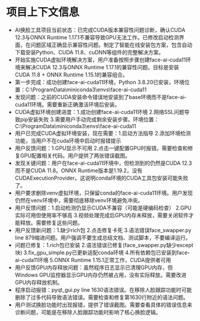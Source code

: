 # 项目上下文信息

- AI换脸工具项目当前状态：已完成CUDA版本兼容性问题诊断，确认CUDA 12.3与ONNX Runtime 1.17.1不兼容导致GPU无法工作。已修改启动检测界面，在问题区域正确显示兼容性问题。制定了智能在线安装包方案，包含自动下载安装Python、CUDA 11.8、cuDNN等组件的完整解决方案。
- 开始实施CUDA虚拟环境解决方案，用户准备按照步骤创建face-ai-cuda11环境来解决CUDA 12.3与ONNX Runtime 1.17.1的兼容性问题。目标是安装CUDA 11.8 + ONNX Runtime 1.15.1的兼容组合。
- 第一步完成：成功创建face-ai-cuda11环境，Python 3.8.20已安装，环境位置：C:\ProgramData\miniconda3\envs\face-ai-cuda11
- 发现问题：之前的CUDA安装命令错误地安装到了base环境而不是face-ai-cuda11环境。需要重新正确激活环境后安装。
- CUDA虚拟环境创建进度：1.成功创建face-ai-cuda11环境 2.网络SSL问题导致pip安装失败 3.需要用户手动完成剩余安装步骤。环境位置：C:\ProgramData\miniconda3\envs\face-ai-cuda11
- 用户已完成CUDA虚拟环境安装，现在需要：1.启动方法指导 2.添加环境检测功能，当用户不在cuda环境中启动时报错提示
- 用户反馈问题：1.GPU显示不可用 2.点击一键配置GPU时报错。需要检查和修复GPU配置相关代码。用户提供了两张错误截图。
- 发现关键问题：用户在face-ai-cuda11环境中，但检测到的仍然是CUDA 12.3而不是CUDA 11.8。ONNX Runtime版本是1.19.2，没有CUDAExecutionProvider。这说明conda环境的CUDA工具包安装可能失败了。
- 用户要求删除venv虚拟环境，只保留conda的face-ai-cuda11环境。用户发现仍然在venv环境中，需要彻底移除venv环境避免冲突。
- 用户反馈问题：1.启动检测仍显示CUDA不兼容（可能是硬编码检查） 2.GPU实际可用但使用率不够高 3.视频处理完成后GPU内存未释放，需要关闭软件才能释放。需要修复这些问题。
- 用户反馈新问题：1.缺少rich包 2.点击修复卡死 3.语法错误face_swapper.py line 879缩进问题。用户强调不要生成总结文档、测试脚本，不要编译运行。
- 问题已修复：1.rich包已安装 2.语法错误已修复(face_swapper.py缺少except块) 3.fix_gpu_simple.py已更新适配conda环境 4.所有依赖包已安装到face-ai-cuda11环境 5.ONNX Runtime 1.15.1正常工作，CUDA提供者可用
- 用户反馈GPU内存释放问题：虽然程序日志显示已清理GPU内存，但Windows GPU监控器显示GPU内存仍然被占用，没有实际释放。需要改进GPU内存释放机制。
- 程序启动报错：pyqt_gui.py line 1630语法错误。在移除人脸跟踪功能时可能删除了过多代码导致语法错误。需要检查和修复第1630行附近的语法问题。
- 用户测试换脸功能时出现报错，提供了错误截图。需要查看具体的错误信息来诊断问题，可能是在移除人脸跟踪功能时影响了核心换脸逻辑。
